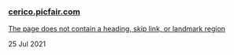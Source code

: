 ### [cerico.picfair.com](https://lighthouse.picfair.com/cerico.picfair.com.html)

[The page does not contain a heading, skip link, or landmark region](https://github.com/picfair/fleetnation/pull/3143)

25 Jul 2021

